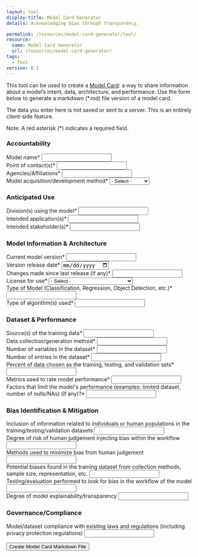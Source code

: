 ```yaml
---
layout: tool
display-title: Model Card Generator
details: Acknowledging bias through transparency.

permalink: /resources/model-card-generator/tool/
resource:
  name: Model Card Generator
  url: /resources/model-card-generator/
tags:
  - Tool
version: 0.1
---
```

<p>
	This tool can be used to create a <a href="{{ page.resource.url }}">Model Card</a>: a way to share information about a model’s intent, data, architecture, and performance. Use the form below to generate a markdown (*.md) file version of a model card.
</p>
<p>
  The data you enter here is not saved or sent to a server. This is an entirely client-side feature.
</p>
<p>
  <span class="note-text">Note</span>: A red asterisk (<span class="required-asterisk">*</span>) indicates a required field.
</p>

<form accept-charset="UTF-8" enctype="multipart/form-data" class="usa-form model-card-form" id="model-card-form">
  <h3>Accountability</h3>
  <div>
    <label class="usa-label" for="name">Model name<span class="required-asterisk">*</span></label>
    <input class="usa-input" type="text" id="name" data-md-title="ModelName" data-md-type="h1" required>
  </div>
  <div>
    <label class="usa-label" for="owners">
      Point of contact(s)<span class="required-asterisk">*</span>
    </label>
    <input class="usa-input" type="text" id="owners" data-md-title="Collaborators" data-md-type="ul" required>
  </div>
  <div>
    <label class="usa-label" for="agencies">
      Agencies/Affiliations<span class="required-asterisk">*</span>
    </label>
    <input class="usa-input" type="text" id="agencies" data-md-title="Agency" data-md-type="ul" required>
  </div>
  <div>
    <label class="usa-label" for="acquisition">
      Model acquisition/development method<span class="required-asterisk">*</span>
    </label>
    <select name="acquisition" class="usa-select" id="acquisition" data-md-title="Ownership" data-md-type="ul" required>
      <option value>- Select -</option>
      <option value="internally-built">Internally-built</option>
      <option value="internally-built">Off-the-shelf</option>
      <option value="internally-built">Bespoke</option>
    </select>
  </div>
  <h3>Anticipated Use</h3>
  <div>
    <label class="usa-label" for="user-agencies" id="user-agencies-label">
      Division(s) using the model<span class="required-asterisk">*</span>
    </label>
    <input class="usa-input" type="text" id="user-agencies" data-md-title="label" data-md-type="ul" data-md-heading="Anticipated Use" required>
  </div>
  <div>
    <label class="usa-label" for="applications" id="applications-label">
      Intended application(s)<span class="required-asterisk">*</span>
    </label>
    <input class="usa-input" type="text" id="applications" data-md-title="label" data-md-type="ul" required>
  </div>
  <div>
    <label class="usa-label" for="user-stakeholders" id="user-stakeholders-label">
      Intended stakeholder(s)<span class="required-asterisk">*</span>
    </label>
    <input class="usa-input" type="text" id="user-stakeholders" data-md-title="label" data-md-type="ul" required>
  </div>
  <h3>Model Information & Architecture</h3>
  <div>
    <label class="usa-label" for="model-version" id="model-version-label">
      Current model version<span class="required-asterisk">*</span>
    </label>
    <input class="usa-input" type="text" id="model-version" data-md-title="label" data-md-type="ul" data-md-heading="Model Information" required>
  </div>
  <div>
    <label class="usa-label" for="release-date" id="release-date-label">
      Version release date<span class="required-asterisk">*</span>
    </label>
    <input class="usa-input" type="date" id="release-date" data-md-title="label" data-md-type="ul" required>
  </div>
  <div>
    <label class="usa-label" for="changes" id="changes-label">
      Changes made since last release (if any)<span class="required-asterisk">*</span>
    </label>
    <input class="usa-input" type="text" id="changes" data-md-title="label" data-md-type="ul" required>
  </div>
  <div>
    <label class="usa-label" for="license" id="license-label">
      License for use<span class="required-asterisk">*</span>
    </label>
    <select name="acquisition" class="usa-select" id="license" data-md-title="Ownership" data-md-type="ul" required>
      <option value>- Select -</option>
      <option value="apache-2.0">Apache license 2.0</option>
      <option value="mit">MIT</option>
      <option value="gpl-3.0">GNU General Public License v3.0</option>
      <option value="mpl-2.0">Mozilla Public License 2.0</option>
      <option value="unknown">Unknown</option>
      <option value="other">Other</option>
    </select>
  </div>
  <div>
    <label class="usa-label" for="model-type" id="model-type-label">
      Type of Model (Classification, Regression, Object Detection, etc.)<span class="required-asterisk">*</span>
    </label>
    <input class="usa-input" type="text" id="model-type" data-md-title="label" data-md-type="ul" data-md-heading="Model Architecture" required>
  </div>
  <div>
    <label class="usa-label" for="algorithm" id="algorithm-label">
      Type of algorithm(s) used<span class="required-asterisk">*</span>
    </label>
    <input class="usa-input" type="text" id="algorithm" data-md-title="label" data-md-type="ul" data-md-heading="Model Architecture" required>
  </div>
  <h3>Dataset & Performance</h3>
  <div>
    <label class="usa-label" for="data-source" id="data-source-label">
      Source(s) of the training data<span class="required-asterisk">*</span>
    </label>
    <input class="usa-input" type="text" id="data-source" data-md-title="label" data-md-type="ul" required>
  </div>
  <div>
    <label class="usa-label" for="data-collection" id="data-collection-label">
      Data collection/generation method<span class="required-asterisk">*</span>
    </label>
    <input class="usa-input" type="text" id="data-collection" data-md-title="label" data-md-type="ul" required>
  </div>
  <div>
    <label class="usa-label" for="data-variables" id="data-variables-label">
      Number of variables in the dataset<span class="required-asterisk">*</span>
    </label>
    <input class="usa-input" type="text" id="data-variables" data-md-title="label" data-md-type="ul" required>
  </div>
  <div>
    <label class="usa-label" for="entry-count" id="entry-count-label">
      Number of entries in the dataset<span class="required-asterisk">*</span>
    </label>
    <input class="usa-input" type="text" id="entry-count" data-md-title="label" data-md-type="ul" required>
  </div>
  <div>
    <label class="usa-label" for="validation-percent" id="validation-percent-label">
      Percent of data chosen as the training, testing, and validation sets<span class="required-asterisk">*</span>
    </label>
    <input class="usa-input" type="text" id="validation-percent" data-md-title="label" data-md-type="ul" required>
  </div>
  <div>
    <label class="usa-label" for="metrics" id="metrics-label">
      Metrics used to rate model performance<span class="required-asterisk">*</span>
    </label>
    <input class="usa-input" type="text" id="metrics" data-md-title="label" data-md-type="ul" data-md-heading="Performance Metrics" required>
  </div>
  <div>
    <label class="usa-label" for="performance-limit" id="performance-limit-label">
      Factors that limit the model's performance (examples: limited dataset, number of nulls/NAs) (if any)?<span class="required-asterisk">*</span>
    </label>
    <input class="usa-input" type="text" id="performance-limit" data-md-title="label" data-md-type="ul" required>
  </div>
  <h3 data-md-title="Bias" data-md-type="h2">Bias Identification & Mitigation</h3>
  <div>
    <label class="usa-label" for="human-bias" id="human-bias-label">
      Inclusion of information related to individuals or human populations in the training/testing/validation datasets
    </label>
    <input class="usa-input" type="text" id="human-bias" data-md-title="label" data-md-type="ul" data-md-heading="Bias">
  </div>
  <div>
    <label class="usa-label" for="human-judgement" id="human-judgement-label">
      Degree of risk of human judgement injecting bias within the workflow
    </label>
    <input class="usa-input" type="text" id="human-judgement" data-md-title="label" data-md-type="ul">
  </div>
  <div>
    <label class="usa-label" for="minimize-bias" id="minimize-bias-label">
      Methods used to minimize bias from human judgement
    </label>
    <input class="usa-input" type="text" id="minimize-bias" data-md-title="label" data-md-type="ul">
  </div>
  <div>
    <label class="usa-label" for="minimize-bias-methods" id="minimize-bias-methods-label">
      Potential biases found in the training dataset from collection methods, sample size, representation, etc.
    </label>
    <input class="usa-input" type="text" id="minimize-bias-methods" data-md-title="label" data-md-type="ul">
  </div>
  <div>
    <label class="usa-label" for="bias-eval-tools" id="bias-eval-tools-label">
      Testing/evaluation performed to look for bias in the workflow of the model
    </label>
    <input class="usa-input" type="text" id="bias-eval-tools" data-md-title="label" data-md-type="ul">
  </div>
  <div>
    <label class="usa-label" for="explainability-transparency" id="explainability-transparency-label">
      Degree of model explainability/transparency
    </label>
    <input class="usa-input" type="text" id="explainability-transparency" data-md-title="label" data-md-type="ul">
  </div>
  <h3 data-md-title="Bias" data-md-type="h2">Governance/Compliance</h3>
  <div>
    <label class="usa-label" for="human-bias" id="human-bias-label">
      Model/dataset compliance with existing laws and regulations (including privacy protection regulations)
    </label>
    <input class="usa-input" type="text" id="human-bias" data-md-title="label" data-md-type="ul" data-md-heading="Bias">
  </div>
</form>
<button type="submit" form="model-card-form" id="form-btn" class="usa-button">Create Model Card Markdown File</button>
<script src="{{ site.baseurl }}/javascript/model-card-generator.js"></script>
